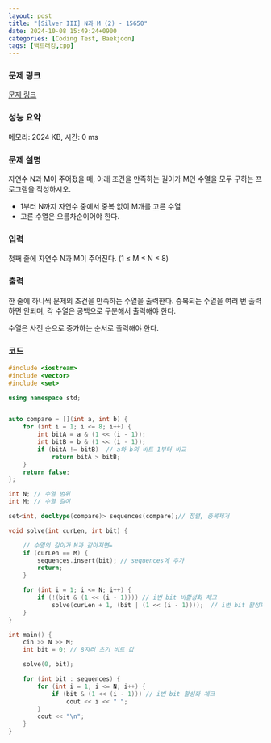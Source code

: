 ```yaml
---
layout: post
title: "[Silver III] N과 M (2) - 15650"
date: 2024-10-08 15:49:24+0900
categories: [Coding Test, Baekjoon]
tags: [백트래킹,cpp]
---
```


### 문제 링크

[문제 링크](https://www.acmicpc.net/problem/15650)

### 성능 요약

메모리: 2024 KB, 시간: 0 ms

### 문제 설명

<p>자연수 N과 M이 주어졌을 때, 아래 조건을 만족하는 길이가 M인 수열을 모두 구하는 프로그램을 작성하시오.</p>

<ul>
	<li>1부터 N까지 자연수 중에서 중복 없이 M개를 고른 수열</li>
	<li>고른 수열은 오름차순이어야 한다.</li>
</ul>

### 입력

 <p>첫째 줄에 자연수 N과 M이 주어진다. (1 ≤ M ≤ N ≤ 8)</p>

### 출력

 <p>한 줄에 하나씩 문제의 조건을 만족하는 수열을 출력한다. 중복되는 수열을 여러 번 출력하면 안되며, 각 수열은 공백으로 구분해서 출력해야 한다.</p>

<p>수열은 사전 순으로 증가하는 순서로 출력해야 한다.</p>

### 코드

```cpp
#include <iostream>
#include <vector>
#include <set>

using namespace std;


auto compare = [](int a, int b) {
	for (int i = 1; i <= 8; i++) {  
		int bitA = a & (1 << (i - 1)); 
		int bitB = b & (1 << (i - 1)); 
		if (bitA != bitB)  // a와 b의 비트 1부터 비교
			return bitA > bitB;
	}
	return false; 
};

int N; // 수열 범위
int M; // 수열 길이

set<int, decltype(compare)> sequences(compare);// 정렬, 중복제거

void solve(int curLen, int bit) {

	// 수열의 길이가 M과 같아지면=
	if (curLen == M) {
		sequences.insert(bit); // sequences에 추가
		return;
	}

	for (int i = 1; i <= N; i++) {
		if (!(bit & (1 << (i - 1)))) // i번 bit 비활성화 체크
			solve(curLen + 1, (bit | (1 << (i - 1))));  // i번 bit 활성화
	}
}

int main() {
	cin >> N >> M;
	int bit = 0; // 8자리 초기 비트 값

	solve(0, bit); 

	for (int bit : sequences) {
		for (int i = 1; i <= N; i++) {
			if (bit & (1 << (i - 1))) // i번 bit 활성화 체크
				cout << i << " ";
		}
		cout << "\n";
	}
}

```
